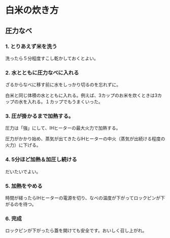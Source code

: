 # 白米の炊き方

## 圧力なべ

### 1. とりあえず米を洗う

洗ったら５分程度すこし乾かしておくとよい。

### 2. 水とともに圧力なべに入れる

ざるからなべに移す前に水をしっかり切るのを忘れずに。

白米と同じ体積の水とともに入れる。例えば、3カップのお米を炊くときは3カップの水を入れる。１カップでもうまくいった。

### 3. 圧が掛かるまで加熱する。

圧力は「強」にして、IHヒーターの最大火力で加熱する。

圧力がかかり始め、蒸気が出てきたらIHヒーターの中火（蒸気が出続ける程度の火力）に下げる。

### 4. 5分ほど加熱＆加圧し続ける

だいたいでよい。

### 5. 加熱をやめる

時間が経ったらIHヒーターの電源を切り、なべの温度が下がってロックピンが下がるのを待つ。

### 6. 完成

ロックピンが下がったら蓋を開けても安全です。おいしく召し上がれ。


